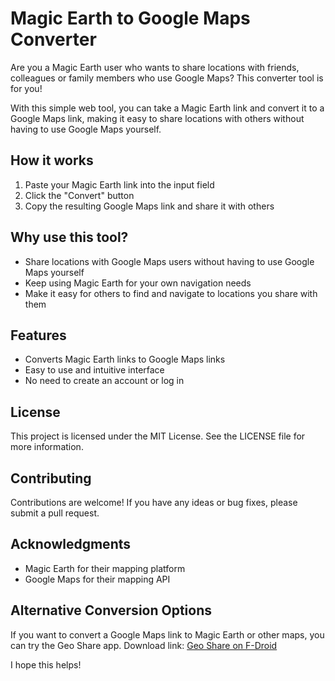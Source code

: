 # Magic Earth to Google Maps Converter

Are you a Magic Earth user who wants to share locations with friends, colleagues or family members who use Google Maps? This converter tool is for you!

With this simple web tool, you can take a Magic Earth link and convert it to a Google Maps link, making it easy to share locations with others without having to use Google Maps yourself.

## How it works

1. Paste your Magic Earth link into the input field
2. Click the "Convert" button
3. Copy the resulting Google Maps link and share it with others

## Why use this tool?

* Share locations with Google Maps users without having to use Google Maps yourself
* Keep using Magic Earth for your own navigation needs
* Make it easy for others to find and navigate to locations you share with them

## Features

* Converts Magic Earth links to Google Maps links
* Easy to use and intuitive interface
* No need to create an account or log in

## License

This project is licensed under the MIT License. See the LICENSE file for more information.

## Contributing

Contributions are welcome! If you have any ideas or bug fixes, please submit a pull request.

## Acknowledgments

* Magic Earth for their mapping platform
* Google Maps for their mapping API

## Alternative Conversion Options
If you want to convert a Google Maps link to Magic Earth or other maps, you can try the Geo Share app.
Download link:
[Geo Share on F-Droid](https://f-droid.org/packages/page.ooooo.geoshare/)

I hope this helps!


